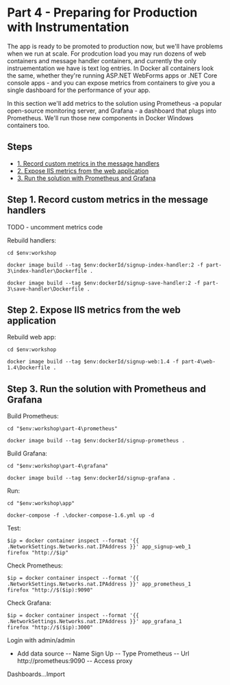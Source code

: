 # Part 4 - Preparing for Production with Instrumentation

The app is ready to be promoted to production now, but we'll have problems when we run at scale. For prodcution load you may run dozens of web containers and message handler containers, and currently the only instruementation we have is text log entries. In Docker all containers look the same, whether they're running ASP.NET WebForms apps or .NET Core console apps - and you can expose metrics from containers to give you a single dashboard for the performance of your app.

In this section we'll add metrics to the solution using Prometheus -a popular open-source monitoring server, and Grafana - a dashboard that plugs into Prometheus. We'll run those new components in Docker Windows containers too.

## Steps

* [1. Record custom metrics in the message handlers](#1)
* [2. Expose IIS metrics from the web application](#2)
* [3. Run the solution with Prometheus and Grafana](#3)

## <a name="1"></a>Step 1. Record custom metrics in the message handlers

TODO - uncomment metrics code

Rebuild handlers:

```
cd $env:workshop

docker image build --tag $env:dockerId/signup-index-handler:2 -f part-3\index-handler\Dockerfile .

docker image build --tag $env:dockerId/signup-save-handler:2 -f part-3\save-handler\Dockerfile .
```

## <a name="2"></a>Step 2. Expose IIS metrics from the web application

Rebuild web app:

```
cd $env:workshop

docker image build --tag $env:dockerId/signup-web:1.4 -f part-4\web-1.4\Dockerfile .
```

## <a name="3"></a>Step 3. Run the solution with Prometheus and Grafana

Build Prometheus:

```
cd "$env:workshop\part-4\prometheus"

docker image build --tag $env:dockerId/signup-prometheus .
```

Build Grafana:

```
cd "$env:workshop\part-4\grafana"

docker image build --tag $env:dockerId/signup-grafana .
```

Run:

```
cd "$env:workshop\app"

docker-compose -f .\docker-compose-1.6.yml up -d
```

Test:

```
$ip = docker container inspect --format '{{ .NetworkSettings.Networks.nat.IPAddress }}' app_signup-web_1
firefox "http://$ip"
```

Check Prometheus:

```
$ip = docker container inspect --format '{{ .NetworkSettings.Networks.nat.IPAddress }}' app_prometheus_1
firefox "http://$($ip):9090"
```

Check Grafana:

```
$ip = docker container inspect --format '{{ .NetworkSettings.Networks.nat.IPAddress }}' app_grafana_1
firefox "http://$($ip):3000"
```

Login with admin/admin

- Add data source
-- Name Sign Up
-- Type Prometheus
-- Url http://prometheus:9090
-- Access proxy

Dashboards...Import